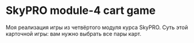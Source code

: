 # SkyPRO module-4 cart game

Моя реализация игры из четвёртого модуля курса SkyPRO.
Суть этой карточной игры: вам нужно выбрать все пары карт.
